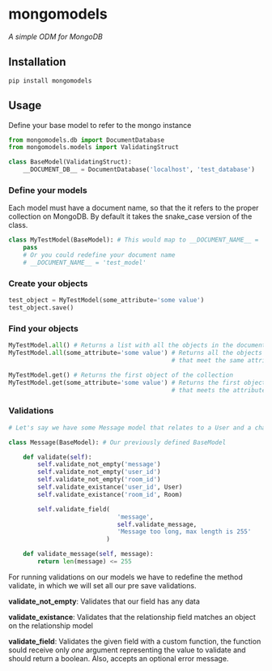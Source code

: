 # mongomodels

*A simple ODM for MongoDB*

## Installation
`pip install mongomodels`

## Usage
Define your base model to refer to the mongo instance

```python
from mongomodels.db import DocumentDatabase
from mongomodels.models import ValidatingStruct

class BaseModel(ValidatingStruct):
    __DOCUMENT_DB__ = DocumentDatabase('localhost', 'test_database')
```

### Define your models
Each model must have a document name, so that the it refers to the proper
collection on MongoDB. By default it takes the snake_case version of the class.


```python
class MyTestModel(BaseModel): # This would map to __DOCUMENT_NAME__ = 'my_test_model'
    pass
    # Or you could redefine your document name
    # __DOCUMENT_NAME__ = 'test_model'
```

### Create your objects

```python
test_object = MyTestModel(some_attribute='some value')
test_object.save()
```

### Find your objects

```python
MyTestModel.all() # Returns a list with all the objects in the document
MyTestModel.all(some_attribute='some value') # Returns all the objects
                                             # that meet the same attributes

MyTestModel.get() # Returns the first object of the collection
MyTestModel.get(some_attribute='some value') # Returns the first object
                                             # that meets the attributes
```

### Validations

```python
# Let's say we have some Message model that relates to a User and a chat Room

class Message(BaseModel): # Our previously defined BaseModel

    def validate(self):
        self.validate_not_empty('message')
        self.validate_not_empty('user_id')
        self.validate_not_empty('room_id')
        self.validate_existance('user_id', User)
        self.validate_existance('room_id', Room)

        self.validate_field(
                              'message',
                              self.validate_message,
                              'Message too long, max length is 255'
                           )

    def validate_message(self, message):
        return len(message) <= 255
```

For running validations on our models we have to redefine the method validate,
in which we will set all our pre save validations.

**validate_not_empty**: Validates that our field has any data

**validate_existance**: Validates that the relationship field matches an object
                        on the relationship model

**validate_field**: Validates the given field with a custom function,
                    the function sould receive only *one* argument representing
                    the value to validate and should return a boolean. Also,
                    accepts an optional error message.
